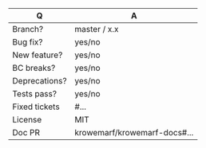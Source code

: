 | Q             | A
| ------------- | ---
| Branch?       | master / x.x <!-- see comment below -->
| Bug fix?      | yes/no
| New feature?  | yes/no <!-- don't forget updating src/**/CHANGELOG.md files -->
| BC breaks?    | yes/no
| Deprecations? | yes/no <!-- don't forget updating UPGRADE-*.md files -->
| Tests pass?   | yes/no
| Fixed tickets | #... <!-- #-prefixed issue number(s), if any -->
| License       | MIT
| Doc PR        | krowemarf/krowemarf-docs#... <!--highly recommended for new features-->

<!--
- Bug fixes must be submitted against the lowest branch where they apply
  (lowest branches are regularly merged to upper ones so they get the fixes too).
- Features and deprecations must be submitted against the 3.4,
  legacy code removals go to the master branch.
- Please fill in this template according to the PR you're about to submit.
- Replace this comment by a description of what your PR is solving.
-->